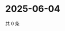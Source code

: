 # 2025-06-04

共 0 条

<!-- BEGIN ZHIHUVIDEO -->
<!-- 最后更新时间 Wed Jun 04 2025 08:56:26 GMT+0800 (China Standard Time) -->

<!-- END ZHIHUVIDEO -->
